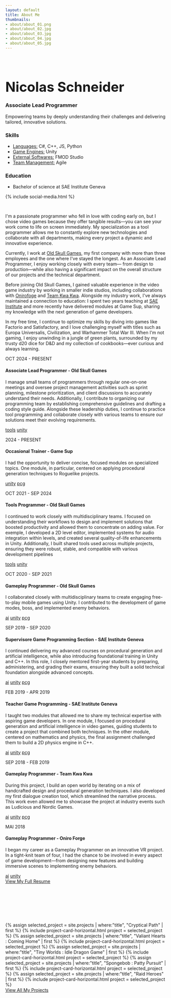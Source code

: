```yaml
---
layout: default
title: About Me
thumbnails: 
- about/about_01.png
- about/about_02.jpg
- about/about_03.jpg
- about/about_04.jpg
- about/about_05.jpg
---
```

<div class="wrapper">
	<div class="container">
		<div class="row">
			<div class="col-sm-12 col-md-4 fixed-col">
				<div class="fixed-col" style="padding-top: 15px;">
					<div>
						<!-- Profile -->
						<div>
							<h2 style="font-size: 42px; margin-bottom: 0px">Nicolas Schneider</h2>
							<h3 style="padding-top: 0px;">Associate Lead Programmer</h3>
							<p>Empowering teams by deeply understanding their challenges and delivering tailored, innovative solutions.</p>
						</div>
					</div>
					<!-- Skills -->
					<div>
						<h3>Skills</h3>
						<ul>
							<li><u>Languages:</u> C#, C++, JS, Python</li>
							<li><u>Game Engines:</u> Unity</li>
							<li><u>External Softwares:</u> FMOD Studio</li>
							<li><u>Team Management:</u> Agile</li>
						</ul>
					</div>
					<!-- Education & Certifications -->
					<div>
						<h3>Education</h3>
						<ul>
							<li>Bachelor of science at SAE Institute Geneva</li>
						</ul>
					</div>
					<!-- Socials -->
					<div style="align-items: normal; display: flex;">
						{% include social-media.html %}
					</div>
				</div>
			</div>
			<div class="col-sm-12 col-md-8">
				<!-- About -->
				<section style="padding-top: 30px;">
					<p>I'm a passionate programmer who fell in love with coding early on, but I chose video games because they offer tangible results—you can see your work come to life on screen immediately. My specialization as a tool programmer allows me to constantly explore new technologies and collaborate with all departments, making every project a dynamic and innovative experience.</p>
					<p>Currently, I work at <a href="https://oldskullgames.com/">Old Skull Games</a>, my first company with more than three employees and the one where I've stayed the longest. As an Associate Lead Programmer, I enjoy working closely with every team— from design to production—while also having a significant impact on the overall structure of our projects and the technical department.</p>
					<p>Before joining Old Skull Games, I gained valuable experience in the video game industry by working in smaller indie studios, including collaborations with <a href="https://www.facebook.com/Oniroforge/">Onirofoge</a> and <a href="https://team-kwakwa.com/">Team Kwa Kwa</a>. Alongside my industry work, I've always maintained a connection to education: I spent two years teaching at <a href="https://www.sae.edu/ch-ge/">SAE Institute</a> and more recently have delivered modules at Game Sup, sharing my knowledge with the next generation of game developers.</p>
					<p>In my free time, I continue to optimize my skills by diving into games like Factorio and Satisfactory, and I love challenging myself with titles such as Europa Universalis, Civilization, and Warhammer Total War III. When I'm not gaming, I enjoy unwinding in a jungle of green plants, surrounded by my trusty d20 dice for D&D and my collection of cookbooks—ever curious and always learning.</p>
				</section>
				<!-- Experiences -->
				<section>
					<!-- Associate Lead Programmer -->
					<div class="experience">
						<div class="experience-date">
							<p>OCT 2024 - PRESENT</p>
						</div>
						<div>
							<h4 class="experience-title">Associate Lead Programmer - Old Skull Games</h4>
							<p class="experience-description">I manage small teams of programmers through regular one-on-one meetings and oversee project management activities such as sprint planning, milestone prioritization, and client discussions to accurately understand their needs. Additionally, I contribute to organizing our programming team by establishing comprehensive guidelines and drafting a coding style guide. Alongside these leadership duties, I continue to practice tool programming and collaborate closely with various teams to ensure our solutions meet their evolving requirements.</p>
							<div class="tags">
								<a href="/tag/tools" class="tag">tools</a>
								<a href="/tag/unity" class="tag">unity</a>
							</div>
						</div>
					</div>
					<!-- Occasional Trainer -->
					<div class="experience">
						<div class="experience-date">
							<p>2024 - PRESENT</p>
						</div>
						<div>
							<h4 class="experience-title">Occasional Trainer - Game Sup</h4>
							<p class="experience-description">I had the opportunity to deliver concise, focused modules on specialized topics. One module, in particular, centered on applying procedural generation techniques to Roguelike projects.</p>
							<div class="tags">
								<a href="/tag/unity" class="tag">unity</a>
								<a href="/tag/pcg" class="tag">pcg</a>
							</div>
						</div>
					</div>
					<!-- Tools Programmer -->
					<div class="experience">
						<div class="experience-date">
							<p>OCT 2021 - SEP 2024</p>
						</div>
						<div>
							<h4 class="experience-title">Tools Programmer - Old Skull Games</h4>
							<p class="experience-description">I continued to work closely with multidisciplinary teams. I focused on understanding their workflows to design and implement solutions that boosted productivity and allowed them to concentrate on adding value. For exemple, I developed a 2D level editor, implemented systems for audio integration within levels, and created several quality-of-life enhancements in Unity. Additionally, I built shared tools used across multiple projects, ensuring they were robust, stable, and compatible with various development pipelines</p>
							<div class="tags">
								<a href="/tag/tools" class="tag">tools</a>
								<a href="/tag/unity" class="tag">unity</a>
							</div>
						</div>
					</div>
					<!-- Gameplay Programmer -->
					<div class="experience">
						<div class="experience-date">
							<p>OCT 2020 - SEP 2021</p>
						</div>
						<div>
							<h4 class="experience-title">Gameplay Programmer - Old Skull Games</h4>
							<p class="experience-description">I collaborated closely with multidisciplinary teams to create engaging free-to-play mobile games using Unity. I contributed to the development of game modes, boss, and implemented enemy behaviors.</p>
							<div class="tags">
								<a href="/tag/ai" class="tag">ai</a>
								<a href="/tag/unity" class="tag">unity</a>
								<a href="/tag/pcg" class="tag">pcg</a>
							</div>
						</div>
					</div>
					<!-- Supervisor Game Programming Section -->
					<div class="experience">
						<div class="experience-date">
							<p>SEP 2019 - SEP 2020</p>
						</div>
						<div>
							<h4 class="experience-title">Supervisore Game Programming Section - SAE Institute Geneva</h4>
							<p class="experience-description"> I continued delivering my advanced courses on procedural generation and artificial intelligence, while also introducing foundational training in Unity and C++. In this role, I closely mentored first-year students by preparing, administering, and grading their exams, ensuring they built a solid technical foundation alongside advanced concepts.</p>
							<div class="tags">
								<a href="/tag/ai" class="tag">ai</a>
								<a href="/tag/unity" class="tag">unity</a>
								<a href="/tag/pcg" class="tag">pcg</a>
							</div>
						</div>
					</div>
					<!-- Teacher Game Programming -->
					<div class="experience">
						<div class="experience-date">
							<p>FEB 2019 - APR 2019</p>
						</div>
						<div>
							<h4 class="experience-title">Teacher Game Programming - SAE Institute Geneva</h4>
							<p class="experience-description">I taught two modules that allowed me to share my technical expertise with aspiring game developers. In one module, I focused on procedural generation and artificial intelligence in video games, guiding students to create a project that combined both techniques. In the other module, centered on mathematics and physics, the final assignment challenged them to build a 2D physics engine in C++.</p>
							<div class="tags">
								<a href="/tag/ai" class="tag">ai</a>
								<a href="/tag/unity" class="tag">unity</a>
								<a href="/tag/pcg" class="tag">pcg</a>
							</div>
						</div>
					</div>
					<!-- Gameplay Programmer -->
					<div class="experience">
						<div class="experience-date">
							<p>SEP 2018 - FEB 2019</p>
						</div>
						<div>
							<h4 class="experience-title">Gameplay Programmer - Team Kwa Kwa</h4>
							<p class="experience-description">During this project, I build an open world by iterating on a mix of handcrafted design and procedural generation techniques. I also developed my first dialogue creation tool, which streamlined the narrative process. This work even allowed me to showcase the project at industry events such as Ludicious and Nordic Games.</p>
							<div class="tags">
								<a href="/tag/ai" class="tag">ai</a>
								<a href="/tag/unity" class="tag">unity</a>
								<a href="/tag/pcg" class="tag">pcg</a>
							</div>
						</div>
					</div>
					<!-- Gameplay Programmer -->
					<div class="experience">
						<div class="experience-date">
							<p>MAI 2018</p>
						</div>
						<div>
							<h4 class="experience-title">Gameplay Programmer - Oniro Forge</h4>
							<p class="experience-description"> I began my career as a Gameplay Programmer on an innovative VR project. In a tight-knit team of four, I had the chance to be involved in every aspect of game development—from designing new features and building immersive scenes to implementing enemy behaviors.</p>
							<div class="tags">
								<a href="/tag/ai" class="tag">ai</a>
								<a href="/tag/unity" class="tag">unity</a>
							</div>
						</div>
					</div>
					<div>
						<a href="../assets/pdfs/CV_2.pdf" target="_blank" class="arrow-link">View My Full Resume</a>
					</div>
				</section>
				<!-- Projects -->
				<section style="padding-top: 120px">
					{% assign selected_project = site.projects | where:"title", "Cryptical Path" | first %}
					{% include project-card-horizontal.html project = selected_project %}
					{% assign selected_project = site.projects | where:"title", "Valiant Hearts : Coming Home" | first %}
					{% include project-card-horizontal.html project = selected_project %}
					{% assign selected_project = site.projects | where:"title", "Tiny Worlds : Idle Dragon Game" | first %}
					{% include project-card-horizontal.html project = selected_project %}
					{% assign selected_project = site.projects | where:"title", "Spongebob : Patty Pursuit" | first %}
					{% include project-card-horizontal.html project = selected_project %}
					{% assign selected_project = site.projects | where:"title", "Raid Heroes" | first %}
					{% include project-card-horizontal.html project = selected_project %}
					<div>
						<a href="projects.html" class="arrow-link">View All My Projects</a>
					</div>
				</section>
			</div>
		</div>
	</div>
</div>